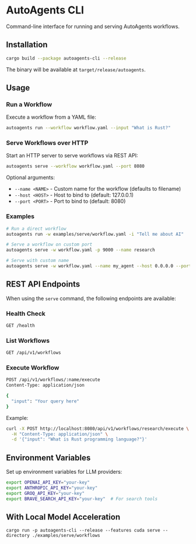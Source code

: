# AutoAgents CLI

Command-line interface for running and serving AutoAgents workflows.

## Installation

```bash
cargo build --package autoagents-cli --release
```

The binary will be available at `target/release/autoagents`.

## Usage

### Run a Workflow

Execute a workflow from a YAML file:

```bash
autoagents run --workflow workflow.yaml --input "What is Rust?"
```

### Serve Workflows over HTTP

Start an HTTP server to serve workflows via REST API:

```bash
autoagents serve --workflow workflow.yaml --port 8080
```

Optional arguments:

- `--name <NAME>` - Custom name for the workflow (defaults to filename)
- `--host <HOST>` - Host to bind to (default: 127.0.0.1)
- `--port <PORT>` - Port to bind to (default: 8080)

### Examples

```bash
# Run a direct workflow
autoagents run -w examples/serve/workflow.yaml -i "Tell me about AI"

# Serve a workflow on custom port
autoagents serve -w workflow.yaml -p 9000 --name research

# Serve with custom name
autoagents serve -w workflow.yaml --name my_agent --host 0.0.0.0 --port 3000
```

## REST API Endpoints

When using the `serve` command, the following endpoints are available:

### Health Check

```bash
GET /health
```

### List Workflows

```bash
GET /api/v1/workflows
```

### Execute Workflow

```bash
POST /api/v1/workflows/:name/execute
Content-Type: application/json

{
  "input": "Your query here"
}
```

Example:

```bash
curl -X POST http://localhost:8080/api/v1/workflows/research/execute \
  -H "Content-Type: application/json" \
  -d '{"input": "What is Rust programming language?"}'
```

## Environment Variables

Set up environment variables for LLM providers:

```bash
export OPENAI_API_KEY="your-key"
export ANTHROPIC_API_KEY="your-key"
export GROQ_API_KEY="your-key"
export BRAVE_SEARCH_API_KEY="your-key"  # For search tools
```

## With Local Model Acceleration

```shell
cargo run -p autoagents-cli --release --features cuda serve --directory ./examples/serve/workflows
```
